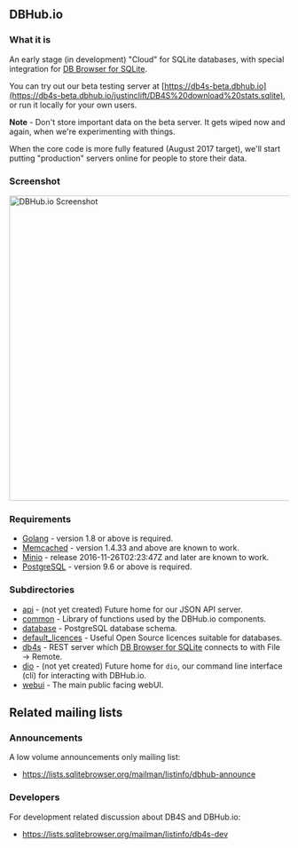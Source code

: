 ## DBHub.io

### What it is

An early stage (in development) "Cloud" for SQLite databases, with special
integration for [DB Browser for SQLite](http://sqlitebrowser.org).

You can try out our beta testing server at [https://db4s-beta.dbhub.io](https://db4s-beta.dbhub.io/justinclift/DB4S%20download%20stats.sqlite),
or run it locally for your own users.

**Note** - Don't store important data on the beta server.  It gets wiped now and again,
when we're experimenting with things.

When the core code is more fully featured (August 2017 target), we'll start putting
"production" servers online for people to store their data.

### Screenshot

<img src="https://github.com/sqlitebrowser/db4s-screenshots/raw/master/dbhub/2017-08-10/00-database_view_page.png" alt="DBHub.io Screenshot" align="middle" width="550px" />

### Requirements

* [Golang](https://golang.org) - version 1.8 or above is required.
* [Memcached](https://memcached.org) - version 1.4.33 and above are known to work.
* [Minio](https://minio.io) - release 2016-11-26T02:23:47Z and later are known to work.
* [PostgreSQL](https://www.postgresql.org) - version 9.6 or above is required.

### Subdirectories

* [api](api/) - (not yet created) Future home for our JSON API server.
* [common](common/) - Library of functions used by the DBHub.io components.
* [database](database/) - PostgreSQL database schema.
* [default_licences](default_licences/) - Useful Open Source licences suitable for databases.
* [db4s](db4s/) - REST server which [DB Browser for SQLite](http://sqlitebrowser.org)
  connects to with File → Remote.
* [dio](dio/) - (not yet created) Future home for `dio`, our command line interface (cli) for
  interacting with DBHub.io.
* [webui](webui/) - The main public facing webUI.

## Related mailing lists

### Announcements

A low volume announcements only mailing list:

* https://lists.sqlitebrowser.org/mailman/listinfo/dbhub-announce

### Developers

For development related discussion about DB4S and DBHub.io:

* https://lists.sqlitebrowser.org/mailman/listinfo/db4s-dev

